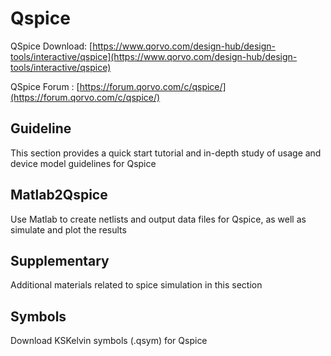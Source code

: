 # Qspice

QSpice Download: [https://www.qorvo.com/design-hub/design-tools/interactive/qspice](https://www.qorvo.com/design-hub/design-tools/interactive/qspice) 

QSpice Forum : [https://forum.qorvo.com/c/qspice/](https://forum.qorvo.com/c/qspice/)

## Guideline
This section provides a quick start tutorial and in-depth study of usage and device model guidelines for Qspice

## Matlab2Qspice
Use Matlab to create netlists and output data files for Qspice, as well as simulate and plot the results

## Supplementary
Additional materials related to spice simulation in this section

## Symbols
Download KSKelvin symbols (.qsym) for Qspice
